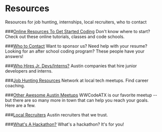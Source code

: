 Resources
=========================
Resources for job hunting, internships, local recruiters, who to contact

###[Online Resources To Get Started Coding](getting_started.md)
Don't know where to start? Check out these online tutorials, classes and code schools.

###[Who to Contact](contacts.md)
Want to sponsor us? Need help with your resume? Looking for an after school coding program? These people have your answers!

###[Who Hires Jr. Devs/Interns?](jr_dev_companies.md)
Austin companies that hire junior developers and interns.

###[Job Hunting Resources](job_hunting_resources.md)
Network at local tech meetups. Find career coaching.

###[Other Awesome Austin Meetups](awesome_meetups.md)
WWCodeATX is our favorite meetup -- but there are so many more in town that can help you reach your goals. Here are a few.

###[Local Recruiters](atx_recruiters.md)
Austin recruiters that we trust.

###[What's A Hackathon?](hackathon.md)
What's a hackathon? It's for you!
